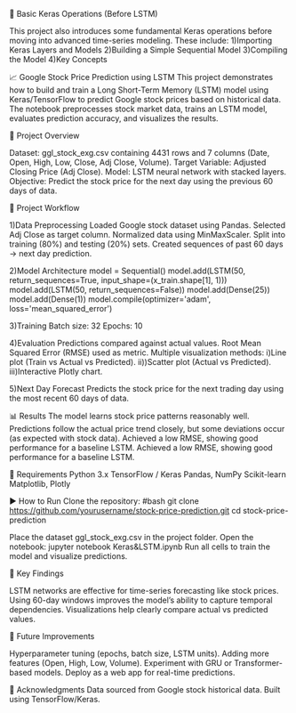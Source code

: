 🧩 Basic Keras Operations (Before LSTM)

This project also introduces some fundamental Keras operations before moving into advanced time-series modeling. These include:
1)Importing Keras Layers and Models
2)Building a Simple Sequential Model
3)Compiling the Model
4)Key Concepts



📈 Google Stock Price Prediction using LSTM
This project demonstrates how to build and train a Long Short-Term Memory (LSTM) model using Keras/TensorFlow to predict Google stock prices based on historical data.
The notebook preprocesses stock market data, trains an LSTM model, evaluates prediction accuracy, and visualizes the results.

🚀 Project Overview

Dataset: ggl_stock_exg.csv containing 4431 rows and 7 columns (Date, Open, High, Low, Close, Adj Close, Volume).
Target Variable: Adjusted Closing Price (Adj Close).
Model: LSTM neural network with stacked layers.
Objective: Predict the stock price for the next day using the previous 60 days of data.

📂 Project Workflow

1)Data Preprocessing
Loaded Google stock dataset using Pandas.
Selected Adj Close as target column.
Normalized data using MinMaxScaler.
Split into training (80%) and testing (20%) sets.
Created sequences of past 60 days → next day prediction.

2)Model Architecture
model = Sequential()
model.add(LSTM(50, return_sequences=True, input_shape=(x_train.shape[1], 1)))
model.add(LSTM(50, return_sequences=False))
model.add(Dense(25))
model.add(Dense(1))
model.compile(optimizer='adam', loss='mean_squared_error')

3)Training
Batch size: 32
Epochs: 10

4)Evaluation
Predictions compared against actual values.
Root Mean Squared Error (RMSE) used as metric.
Multiple visualization methods:
i)Line plot (Train vs Actual vs Predicted).
ii))Scatter plot (Actual vs Predicted).
iii)Interactive Plotly chart.

5)Next Day Forecast
Predicts the stock price for the next trading day using the most recent 60 days of data.

📊 Results
The model learns stock price patterns reasonably well.
Predictions follow the actual price trend closely, but some deviations occur (as expected with stock data).
Achieved a low RMSE, showing good performance for a baseline LSTM.
Achieved a low RMSE, showing good performance for a baseline LSTM.

🔧 Requirements
Python 3.x
TensorFlow / Keras
Pandas, NumPy
Scikit-learn
Matplotlib, Plotly


▶️ How to Run
Clone the repository:
#bash
git clone https://github.com/yourusername/stock-price-prediction.git
cd stock-price-prediction

Place the dataset ggl_stock_exg.csv in the project folder.
Open the notebook:
jupyter notebook Keras&LSTM.ipynb
Run all cells to train the model and visualize predictions.


📌 Key Findings

LSTM networks are effective for time-series forecasting like stock prices.
Using 60-day windows improves the model’s ability to capture temporal dependencies.
Visualizations help clearly compare actual vs predicted values.

📜 Future Improvements

Hyperparameter tuning (epochs, batch size, LSTM units).
Adding more features (Open, High, Low, Volume).
Experiment with GRU or Transformer-based models.
Deploy as a web app for real-time predictions.

🙌 Acknowledgments
Data sourced from Google stock historical data.
Built using TensorFlow/Keras.






